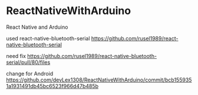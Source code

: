 # ReactNativeWithArduino
React Native and Arduino

used react-native-bluetooth-serial https://github.com/rusel1989/react-native-bluetooth-serial

need fix https://github.com/rusel1989/react-native-bluetooth-serial/pull/80/files

change for Android https://github.com/devLex1308/ReactNativeWithArduino/commit/bcb1559351a1931491db45bc6523f966d47b485b

